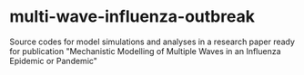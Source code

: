 # multi-wave-influenza-outbreak
Source codes for model simulations and analyses in a research paper ready for publication "Mechanistic Modelling of Multiple Waves in an Influenza Epidemic or Pandemic"
